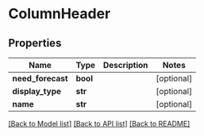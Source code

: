 # ColumnHeader

## Properties
Name | Type | Description | Notes
------------ | ------------- | ------------- | -------------
**need_forecast** | **bool** |  | [optional] 
**display_type** | **str** |  | [optional] 
**name** | **str** |  | [optional] 

[[Back to Model list]](../README.md#documentation-for-models) [[Back to API list]](../README.md#documentation-for-api-endpoints) [[Back to README]](../README.md)


